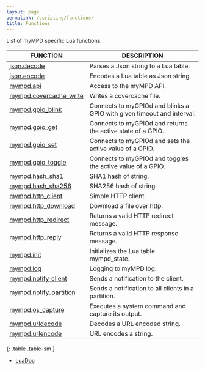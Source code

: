 ```yaml
---
layout: page
permalink: /scripting/functions/
title: Functions
---
```


List of myMPD specific Lua functions.

| FUNCTION | DESCRIPTION |
| -------- | ----------- |
| [json.decode]({{site.baseurl}}/scripting/functions/json) | Parses a Json string to a Lua table. |
| [json.encode]({{site.baseurl}}/scripting/functions/json) | Encodes a Lua table as Json string. |
| [mympd.api]({{site.baseurl}}/scripting/functions/mympd_api) | Access to the myMPD API. |
| [mympd.covercache_write]({{site.baseurl}}/scripting/functions/covercache) | Writes a covercache file. |
| [mympd.gpio_blink]({{site.baseurl}}/scripting/functions/gpio) | Connects to myGPIOd and blinks a GPIO with given timeout and interval. |
| [mympd.gpio_get]({{site.baseurl}}/scripting/functions/gpio) | Connects to myGPIOd and returns the active state of a GPIO. |
| [mympd.gpio_set]({{site.baseurl}}/scripting/functions/gpio) | Connects to myGPIOd and sets the active value of a GPIO. |
| [mympd.gpio_toggle]({{site.baseurl}}/scripting/functions/gpio) | Connects to myGPIOd and toggles the active value of a GPIO. |
| [mympd.hash_sha1]({{site.baseurl}}/scripting/functions/util) | SHA1 hash of string. |
| [mympd.hash_sha256]({{site.baseurl}}/scripting/functions/util) | SHA256 hash of string. |
| [mympd.http_client]({{site.baseurl}}/scripting/functions/http_client) | Simple HTTP client. |
| [mympd.http_download]({{site.baseurl}}/scripting/functions/http_client) | Download a file over http. |
| [mympd.http_redirect]({{site.baseurl}}/scripting/functions/http_replies) | Returns a valid HTTP redirect message. |
| [mympd.http_reply]({{site.baseurl}}/scripting/functions/http_replies) | Returns a valid HTTP response message. |
| [mympd.init]({{site.baseurl}}/scripting/functions/mympd_init) | Initializes the Lua table mympd_state. |
| [mympd.log]({{site.baseurl}}/scripting/functions/util) | Logging to myMPD log. |
| [mympd.notify_client]({{site.baseurl}}/scripting/functions/util) | Sends a notification to the client. |
| [mympd.notify_partition]({{site.baseurl}}/scripting/functions/util) | Sends a notification to all clients in a partition. |
| [mympd.os_capture]({{site.baseurl}}/scripting/functions/system_command) | Executes a system command and capture its output. |
| [mympd.urldecode]({{site.baseurl}}/scripting/functions/util) | Decodes a URL encoded string. |
| [mympd.urlencode]({{site.baseurl}}/scripting/functions/util) | URL encodes a string. |
{: .table .table-sm }

- [LuaDoc]({{site.baseurl}}/luadoc/files/debug/contrib/lualibs/mympd.html)
